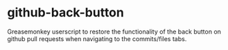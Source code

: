 # github-back-button
Greasemonkey userscript to restore the functionality of the back button on github pull requests when navigating to the commits/files tabs.
